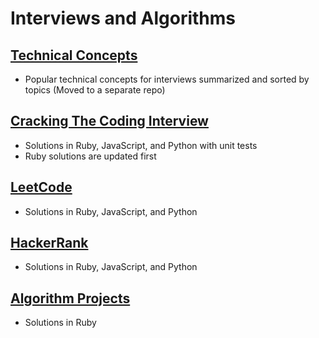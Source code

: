 # Interviews and Algorithms

## [Technical Concepts][Concepts]
- Popular technical concepts for interviews summarized and sorted by topics (Moved to a separate repo)

## [Cracking The Coding Interview](/CTCI)
- Solutions in Ruby, JavaScript, and Python with unit tests
- Ruby solutions are updated first

## [LeetCode](/LeetCode)
- Solutions in Ruby, JavaScript, and Python

## [HackerRank](/HackerRank)
- Solutions in Ruby, JavaScript, and Python

## [Algorithm Projects](/Projects)
- Solutions in Ruby

[Concepts]: https://github.com/rlee0525/TechnicalConceptsForInterviews
